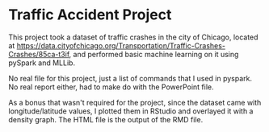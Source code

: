 # Traffic Accident Project

This project took a dataset of traffic crashes in the city of Chicago, located at https://data.cityofchicago.org/Transportation/Traffic-Crashes-Crashes/85ca-t3if, and performed basic machine learning on it using pySpark and MLLib.

No real file for this project, just a list of commands that I used in pyspark. No real report either, had to make do with the PowerPoint file.

As a bonus that wasn't required for the project, since the dataset came with longitude/latitude values, I plotted them in RStudio and overlayed it with a density graph. The HTML file is the output of the RMD file.
